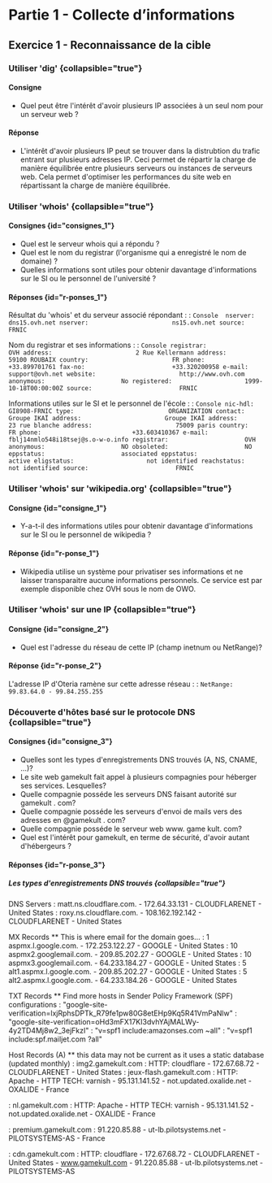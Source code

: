 # Partie 1 - Collecte d’informations

## Exercice 1 - Reconnaissance de la cible

### Utiliser 'dig' {collapsible="true"}

#### Consigne
- Quel peut être l'intérêt d'avoir plusieurs IP associées à un seul nom pour un serveur web ?

#### Réponse
- L'intérêt d'avoir plusieurs IP peut se trouver dans la distrubtion du trafic entrant sur plusieurs adresses IP. Ceci permet de répartir la charge de manière équilibrée entre plusieurs serveurs ou instances de serveurs web. Cela permet d'optimiser les performances du site web en répartissant la charge de manière équilibrée.

### Utiliser 'whois' {collapsible="true"}

#### Consignes {id="consignes_1"}
- Quel est le serveur whois qui a répondu ?
- Quel est le nom du registrar (l'organisme qui a enregistré le nom de domaine) ?
- Quelles informations sont utiles pour obtenir davantage d'informations sur le SI ou le personnel de l'université ?

#### Réponses {id="r-ponses_1"}

Résultat du 'whois' et du serveur associé répondant :
: ```Console 
    nserver:                       dns15.ovh.net
    nserver:                       ns15.ovh.net
    source:                        FRNIC
    ```

Nom du registrar et ses informations :
: ```Console
    registrar:                     OVH
    address:                       2 Rue Kellermann
    address:                       59100 ROUBAIX
    country:                       FR
    phone:                         +33.899701761
    fax-no:                        +33.320200958
    e-mail:                        support@ovh.net
    website:                       http://www.ovh.com
    anonymous:                     No
    registered:                    1999-10-18T00:00:00Z
    source:                        FRNIC
    ```

Informations utiles sur le SI et le personnel de l'école :
: ```Console
    nic-hdl:                       GI8908-FRNIC
    type:                          ORGANIZATION
    contact:                       Groupe IKAÏ
    address:                       Groupe IKAÏ
    address:                       23 rue blanche
    address:                       75009 paris
    country:                       FR
    phone:                         +33.603410367
    e-mail:                        fblj14nmlo548i18tsej@s.o-w-o.info
    registrar:                     OVH
    anonymous:                     NO
    obsoleted:                     NO
    eppstatus:                     associated
    eppstatus:                     active
    eligstatus:                    not identified
    reachstatus:                   not identified
    source:                        FRNIC
    ```

### Utiliser 'whois' sur 'wikipedia.org' {collapsible="true"}

#### Consigne {id="consigne_1"}
- Y-a-t-il des informations utiles pour obtenir davantage d'informations sur le SI ou le personnel de wikipedia ?

#### Réponse {id="r-ponse_1"}
- Wikipedia utilise un système pour privatiser ses informations et ne laisser transparaitre aucune informations personnels. Ce service est par exemple disponible chez OVH sous le nom de OWO.

### Utiliser 'whois' sur une IP {collapsible="true"}

#### Consigne {id="consigne_2"}
- Quel est l'adresse du réseau de cette IP (champ inetnum ou NetRange)?

#### Réponse {id="r-ponse_2"}
L'adresse IP d'Oteria ramène sur cette adresse réseau :
: `NetRange:       99.83.64.0 - 99.84.255.255`

### Découverte d'hôtes basé sur le protocole DNS {collapsible="true"}

#### Consignes {id="consigne_3"}
- Quelles sont les types d'enregistrements DNS trouvés (A, NS, CNAME, ...)?
- Le site web gamekult fait appel à plusieurs compagnies pour héberger ses services. Lesquelles?
- Quelle compagnie posséde les serveurs DNS faisant autorité sur gamekult . com?
- Quelle compagnie posséde les serveurs d'envoi de mails vers des adresses en @gamekult . com?
- Quelle compagnie posséde le serveur web www. game kult. com?
- Quel est l'intérêt pour gamekult, en terme de sécurité, d'avoir autant d'hébergeurs ?


#### Réponses {id="r-ponse_3"}
##### Les types d'enregistrements DNS trouvés {collapsible="true"}
DNS Servers
: matt.ns.cloudflare.com. - 172.64.33.131 - CLOUDFLARENET - United States
: roxy.ns.cloudflare.com. - 108.162.192.142 - CLOUDFLARENET - United States

MX Records ** This is where email for the domain goes...
: 1 aspmx.l.google.com. - 172.253.122.27 - GOOGLE - United States
: 10 aspmx2.googlemail.com. - 209.85.202.27 - GOOGLE - United States
: 10 aspmx3.googlemail.com. - 64.233.184.27 - GOOGLE - United States
: 5 alt1.aspmx.l.google.com. - 209.85.202.27 - GOOGLE - United States
: 5 alt2.aspmx.l.google.com. - 64.233.184.26 - GOOGLE - United States

TXT Records ** Find more hosts in Sender Policy Framework (SPF) configurations
: "google-site-verification=lxjRphsDPTk_R79fe1pw80G8etEHp9Kq5R41VmPaNlw"
: "google-site-verification=oHd3mFX17KI3dvhYAjMALWy-4y2TD4Mj8w2_3ejFkzI"
: "v=spf1 include:amazonses.com ~all"
: "v=spf1 include:spf.mailjet.com ?all"

Host Records (A) ** this data may not be current as it uses a static database (updated monthly)
: img2.gamekult.com
: HTTP: cloudflare - 172.67.68.72 - CLOUDFLARENET - United States
: jeux-flash.gamekult.com
: HTTP: Apache - HTTP TECH: varnish - 95.131.141.52 - not.updated.oxalide.net - OXALIDE - France

: nl.gamekult.com
: HTTP: Apache - HTTP TECH: varnish - 95.131.141.52 - not.updated.oxalide.net - OXALIDE - France

: premium.gamekult.com 
: 91.220.85.88 - ut-lb.pilotsystems.net - PILOTSYSTEMS-AS - France

: cdn.gamekult.com
: HTTP: cloudflare - 172.67.68.72 - CLOUDFLARENET - United States - www.gamekult.com - 91.220.85.88 - ut-lb.pilotsystems.net - PILOTSYSTEMS-AS

